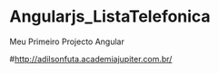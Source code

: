# Angularjs_ListaTelefonica
Meu Primeiro Projecto Angular

#http://adilsonfuta.academiajupiter.com.br/ 
